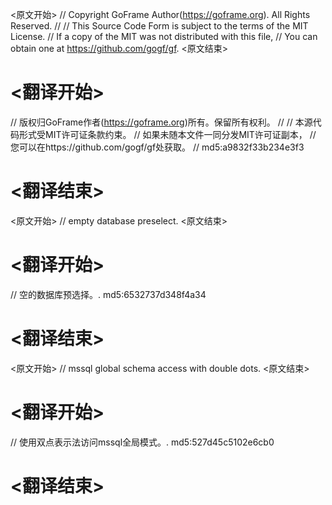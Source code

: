 
<原文开始>
// Copyright GoFrame Author(https://goframe.org). All Rights Reserved.
//
// This Source Code Form is subject to the terms of the MIT License.
// If a copy of the MIT was not distributed with this file,
// You can obtain one at https://github.com/gogf/gf.
<原文结束>

# <翻译开始>
// 版权归GoFrame作者(https://goframe.org)所有。保留所有权利。
//
// 本源代码形式受MIT许可证条款约束。
// 如果未随本文件一同分发MIT许可证副本，
// 您可以在https://github.com/gogf/gf处获取。
// md5:a9832f33b234e3f3
# <翻译结束>


<原文开始>
// empty database preselect.
<原文结束>

# <翻译开始>
// 空的数据库预选择。. md5:6532737d348f4a34
# <翻译结束>


<原文开始>
// mssql global schema access with double dots.
<原文结束>

# <翻译开始>
// 使用双点表示法访问mssql全局模式。. md5:527d45c5102e6cb0
# <翻译结束>

